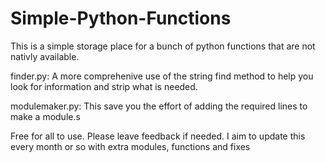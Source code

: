 # Simple-Python-Functions

This is a simple storage place for a bunch of python functions that are not nativly available.

finder.py: A more comprehenive use of the string find method to help you look for information and strip what is needed. 

modulemaker.py: This save you the effort of adding the required lines to make a module.s


Free for all to use. Please leave feedback if needed. I aim to update this every month or so with extra modules, functions and fixes

